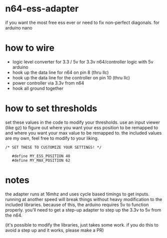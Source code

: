 # n64-ess-adapter
if you want the most free ess ever or need to fix non-perfect diagonals. for arduino nano

# how to wire
* logic level converter for 3.3 / 5v for 3.3v n64/controller logic with 5v arduino
* hook up the data line for n64 on pin 8 (thru llc)
* hook up the data line for the controller on pin 10 (thru llc)
* power controller via 3.3v from n64
* hook all ground together

# how to set thresholds
set these values in the code to modify your thresholds. use an input viewer (like gz) to figure out where you want your ess position to be remapped to and where you want your max value to be remapped to. the included values are my own, feel free to modify to your liking. 
```
/* SET THESE TO CUSTOMIZE YOUR SETTINGS! */

   #define MY_ESS_POSITION 40
   #define MY_MAX_POSITION 62
```

# notes
the adapter runs at 16mhz and uses cycle based timings to get inputs. running at another speed will break things without heavy modification to the included libraries. because of this, the arduino requires 5v to function properly. you'll need to get a step-up adapter to step up the 3.3v to 5v from the n64.

(it's possible to modify the libraries, just takes some work. if you do this to avoid a step up and it works, please make a PR)
